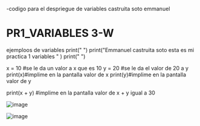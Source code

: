 -codigo para el despriegue de variables castruita soto emmanuel 

# PR1_VARIABLES 3-W
ejemploos de variables
print(" ")
print("Emmanuel castruita soto esta es mi practica 1 variables " )
print(" ")

x = 10 #se le da un valor a x que es 10
y = 20 #se le da el valor de 20 a y
print(x)#implime en la pantalla valor de x
print(y)#implime en la pantalla valor de y

print(x + y)
#implime en la pantalla valor de x + y igual a 30

![image](https://github.com/user-attachments/assets/2fb2bf5f-0fd4-43e3-9ec2-34d81afe1f74)

![image](https://github.com/user-attachments/assets/79f1a261-b317-4317-b19b-eab91f962aba)
